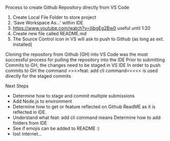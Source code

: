 Process to create Github Repository directly from VS Code
1.	Create Local File Folder to store project
2.	‘Save Workspace As…’ within IDE
3.	https://www.youtube.com/watch?v=iIibgEg2Bw0 useful until  1:20
4. Create new file called README.md 
5. The Source Control icon in VS will ask to push to Github (as long as ext. installed)


Cloning the repository from Github (GH) into VS Code was the most successful process for pulling the repository into the IDE
Prior to submitting Commits to GH, the changes need to be staged in VS IDE
In order to push commits to GH the command >>>>feat: add cli command<<<<< is used directly for the staged commits


Next Steps
* Determine how to stage and commit multiple submissions 
* Add Node.js to environment 
* Determine how to get or feature reflected on Github ReadME as it is reflected in IDE. 
* Understand what feat: add cli command means Determine how to add folders from IDE
* See if emojis can be added to README :) 
* lost internet...

